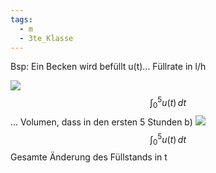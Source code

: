 ```yaml
---
tags:
  - m
  - 3te_Klasse
---
```

Bsp: Ein Becken wird befüllt
u(t)... Füllrate in l/h

![](fl%C3%A4che-zw-2-fkt-interpretationen%2029-04-2025-03.excalidraw.svg)
$$\int_{0}^{5} u(t) \, dt $$
... Volumen, dass in den ersten 5 Stunden
b)
![](fl%C3%A4che-zw-2-fkt-interpretationen%2029-04-2025-25.excalidraw.svg)
$$\int_{0}^{5} u(t) \, dt $$
Gesamte Änderung des Füllstands in t